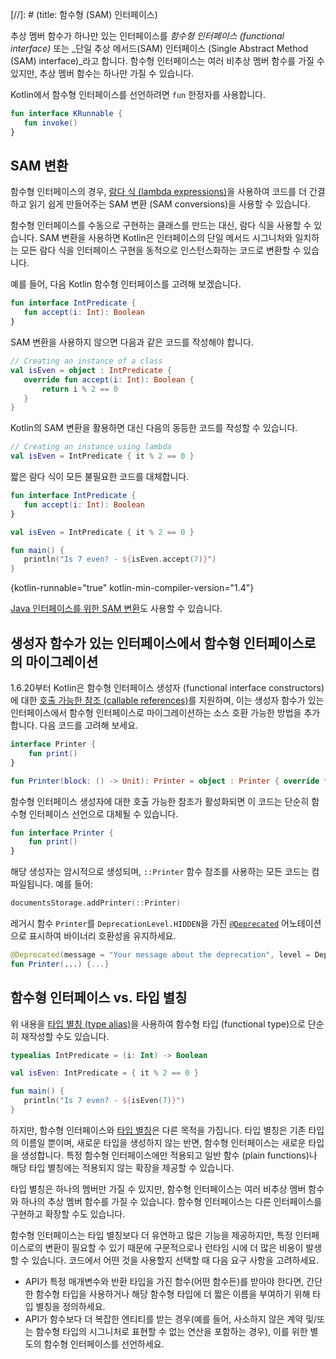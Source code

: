 [//]: # (title: 함수형 (SAM) 인터페이스)

추상 멤버 함수가 하나만 있는 인터페이스를 _함수형 인터페이스 (functional interface)_ 또는 _단일 추상 메서드(SAM) 인터페이스 (Single Abstract Method (SAM) interface)_라고 합니다. 함수형 인터페이스는 여러 비추상 멤버 함수를 가질 수 있지만, 추상 멤버 함수는 하나만 가질 수 있습니다.

Kotlin에서 함수형 인터페이스를 선언하려면 `fun` 한정자를 사용합니다.

```kotlin
fun interface KRunnable {
   fun invoke()
}
```

## SAM 변환

함수형 인터페이스의 경우, [람다 식 (lambda expressions)](lambdas.md#lambda-expressions-and-anonymous-functions)을 사용하여 코드를 더 간결하고 읽기 쉽게 만들어주는 SAM 변환 (SAM conversions)을 사용할 수 있습니다.

함수형 인터페이스를 수동으로 구현하는 클래스를 만드는 대신, 람다 식을 사용할 수 있습니다. SAM 변환을 사용하면 Kotlin은 인터페이스의 단일 메서드 시그니처와 일치하는 모든 람다 식을 인터페이스 구현을 동적으로 인스턴스화하는 코드로 변환할 수 있습니다.

예를 들어, 다음 Kotlin 함수형 인터페이스를 고려해 보겠습니다.

```kotlin
fun interface IntPredicate {
   fun accept(i: Int): Boolean
}
```

SAM 변환을 사용하지 않으면 다음과 같은 코드를 작성해야 합니다.

```kotlin
// Creating an instance of a class
val isEven = object : IntPredicate {
   override fun accept(i: Int): Boolean {
       return i % 2 == 0
   }
}
```

Kotlin의 SAM 변환을 활용하면 대신 다음의 동등한 코드를 작성할 수 있습니다.

```kotlin
// Creating an instance using lambda
val isEven = IntPredicate { it % 2 == 0 }
```

짧은 람다 식이 모든 불필요한 코드를 대체합니다.

```kotlin
fun interface IntPredicate {
   fun accept(i: Int): Boolean
}

val isEven = IntPredicate { it % 2 == 0 }

fun main() {
   println("Is 7 even? - ${isEven.accept(7)}")
}
```
{kotlin-runnable="true" kotlin-min-compiler-version="1.4"}

[Java 인터페이스를 위한 SAM 변환](java-interop.md#sam-conversions)도 사용할 수 있습니다.

## 생성자 함수가 있는 인터페이스에서 함수형 인터페이스로의 마이그레이션

1.6.20부터 Kotlin은 함수형 인터페이스 생성자 (functional interface constructors)에 대한 [호출 가능한 참조 (callable references)](reflection.md#callable-references)를 지원하며, 이는 생성자 함수가 있는 인터페이스에서 함수형 인터페이스로 마이그레이션하는 소스 호환 가능한 방법을 추가합니다. 다음 코드를 고려해 보세요.

```kotlin
interface Printer { 
    fun print() 
}

fun Printer(block: () -> Unit): Printer = object : Printer { override fun print() = block() }
```

함수형 인터페이스 생성자에 대한 호출 가능한 참조가 활성화되면 이 코드는 단순히 함수형 인터페이스 선언으로 대체될 수 있습니다.

```kotlin
fun interface Printer { 
    fun print()
}
```

해당 생성자는 암시적으로 생성되며, `::Printer` 함수 참조를 사용하는 모든 코드는 컴파일됩니다. 예를 들어:

```kotlin
documentsStorage.addPrinter(::Printer)
```

레거시 함수 `Printer`를 `DeprecationLevel.HIDDEN`을 가진 [`@Deprecated`](https://kotlinlang.org/api/latest/jvm/stdlib/kotlin/-deprecated/) 어노테이션으로 표시하여 바이너리 호환성을 유지하세요.

```kotlin
@Deprecated(message = "Your message about the deprecation", level = DeprecationLevel.HIDDEN)
fun Printer(...) {...}
```

## 함수형 인터페이스 vs. 타입 별칭

위 내용을 [타입 별칭 (type alias)](type-aliases.md)을 사용하여 함수형 타입 (functional type)으로 단순히 재작성할 수도 있습니다.

```kotlin
typealias IntPredicate = (i: Int) -> Boolean

val isEven: IntPredicate = { it % 2 == 0 }

fun main() {
   println("Is 7 even? - ${isEven(7)}")
}
```

하지만, 함수형 인터페이스와 [타입 별칭](type-aliases.md)은 다른 목적을 가집니다. 타입 별칭은 기존 타입의 이름일 뿐이며, 새로운 타입을 생성하지 않는 반면, 함수형 인터페이스는 새로운 타입을 생성합니다. 특정 함수형 인터페이스에만 적용되고 일반 함수 (plain functions)나 해당 타입 별칭에는 적용되지 않는 확장을 제공할 수 있습니다.

타입 별칭은 하나의 멤버만 가질 수 있지만, 함수형 인터페이스는 여러 비추상 멤버 함수와 하나의 추상 멤버 함수를 가질 수 있습니다. 함수형 인터페이스는 다른 인터페이스를 구현하고 확장할 수도 있습니다.

함수형 인터페이스는 타입 별칭보다 더 유연하고 많은 기능을 제공하지만, 특정 인터페이스로의 변환이 필요할 수 있기 때문에 구문적으로나 런타임 시에 더 많은 비용이 발생할 수 있습니다. 코드에서 어떤 것을 사용할지 선택할 때 다음 요구 사항을 고려하세요.
*   API가 특정 매개변수와 반환 타입을 가진 함수(어떤 함수든)를 받아야 한다면, 간단한 함수형 타입을 사용하거나 해당 함수형 타입에 더 짧은 이름을 부여하기 위해 타입 별칭을 정의하세요.
*   API가 함수보다 더 복잡한 엔티티를 받는 경우(예를 들어, 사소하지 않은 계약 및/또는 함수형 타입의 시그니처로 표현할 수 없는 연산을 포함하는 경우), 이를 위한 별도의 함수형 인터페이스를 선언하세요.